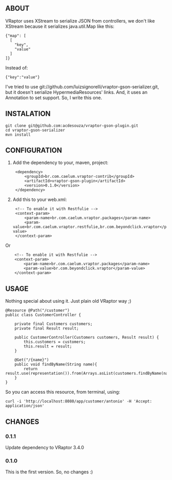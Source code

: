 ## ABOUT

VRaptor uses XStream to serialize JSON from controllers, we don't like XStream because it serializes java.util.Map like this:

    {"map": [
      [
        "key",
        "value"
      ]
    ]}

Instead of:

    {"key":"value"}

I've tried to use git://github.com/luizsignorelli/vraptor-gson-serializer.git, but it doesn't serialize HypermediaResources' links. And, it uses an Annotation to set support.
So, I write this one.

## INSTALATION

    git clone git@github.com:acdesouza/vraptor-gson-plugin.git
    cd vraptor-gson-serializer
    mvn install

## CONFIGURATION

1. Add the dependency to your, maven, project:

        <dependency>
            <groupId>br.com.caelum.vraptor-contrib</groupId>
    	    <artifactId>vraptor-gson-plugin</artifactId>
    	    <version>0.1.0</version>
        </dependency>

2. Add this to your web.xml:

        <!-- To enable it with Restfulie -->
        <context-param>
	      	<param-name>br.com.caelum.vraptor.packages</param-name>
	      	<param-value>br.com.caelum.vraptor.restfulie,br.com.beyondclick.vraptor</param-value>
	    </context-param>

Or

        <!-- To enable it with Restfulie -->
        <context-param>
	      	<param-name>br.com.caelum.vraptor.packages</param-name>
	      	<param-value>br.com.beyondclick.vraptor</param-value>
	    </context-param>

## USAGE

Nothing special about using it. Just plain old VRaptor way ;)


    @Resource @Path("/customer")
    public class CustomerController {

        private final Customers customers;
        private final Result result;

        public CustomerController(Customers customers, Result result) {
            this.customers = customers;
            this.result = result;
        }

        @Get("/{name}")
        public void findByName(String name){
            return result.use(representation()).from(Arrays.asList(customers.findByName(name))).recursive().serialize();
        }
    }

So you can access this resource, from terminal, using:

    curl -i 'http://localhost:8080/app/customer/antonio' -H 'Accept: application/json'

## CHANGES

### 0.1.1

Update dependency to VRaptor 3.4.0

### 0.1.0

This is the first version. So, no changes :)

